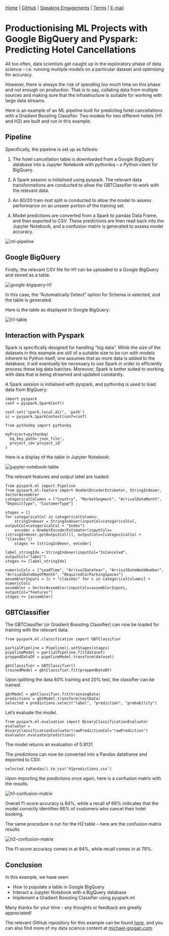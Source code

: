 [Home](https://mgcodesandstats.github.io/) |
[GitHub](https://github.com/mgcodesandstats) |
[Speaking Engagements](https://mgcodesandstats.github.io/speaking-engagements/) |
[Terms](https://mgcodesandstats.github.io/terms/) |
[E-mail](mailto:contact@michael-grogan.com)

# Productionising ML Projects with Google BigQuery and Pyspark: Predicting Hotel Cancellations

All too often, data scientists get caught up in the exploratory phase of data science – i.e. running multiple models on a particular dataset and optimising for accuracy.

However, there is always the risk of spending too much time on this phase and not enough on production. That is to say, collating data from multiple sources and making sure that the infrastructure is suitable for working with large data streams.

Here is an example of an ML pipeline built for predicting hotel cancellations with a Gradient Boosting Classifier. Two models for two different hotels (H1 and H2) are built and run in this example.

## Pipeline

Specifically, the pipeline is set up as follows:

1. The hotel cancellation table is downloaded from a Google BigQuery database into a Jupyter Notebook with pythonbq – a Python client for BigQuery.

2. A Spark session is initialised using pyspark. The relevant data transformations are conducted to allow the GBTClassifier to work with the relevant data.

3. An 80/20 train-test split is conducted to allow the model to assess performance on an unseen portion of the training set.

4. Model predictions are converted from a Spark to pandas Data Frame, and then exported to CSV. These predictions are then read back into the Jupyter Notebook, and a confusion matrix is generated to assess model accuracy.

![ml-pipeline](ml-pipeline.png)

## Google BigQuery

Firstly, the relevant CSV file for H1 can be uploaded to a Google BigQuery and stored as a table.

![google-bigquery-h1](google-bigquery-h1.png)

In this case, the “Automatically Detect” option for Schema is selected, and the table is generated.

Here is the table as displayed in Google BigQuery:

![h1-table](h1-table.png)

## Interaction with Pyspark

Spark is specifically designed for handling “big data”. While the size of the datasets in this example are still of a suitable size to be run with models inherent to Python itself, one assumes that as more data is added to the database, it will eventually be necessary to use Spark in order to efficiently process these big data batches. Moreover, Spark is better suited to working with data that is being streamed and updated constantly.

A Spark session is initialised with pyspark, and pythonbq is used to load data from BigQuery:

```
import pyspark
conf = pyspark.SparkConf()

conf.set('spark.local.dir', 'path')
sc = pyspark.SparkContext(conf=conf)

from pythonbq import pythonbq

myProject=pythonbq(
  bq_key_path='json_file',
  project_id='project_id'
)
```

Here is a display of the table in Jupyter Notebook:

![jupyter-notebook-table](jupyter-notebook-table.png)

The relevant features and output label are loaded:

```
from pyspark.ml import Pipeline
from pyspark.ml.feature import OneHotEncoderEstimator, StringIndexer, VectorAssembler
categoricalColumns = ["Country", "MarketSegment", "ArrivalDateMonth", "DepositType", "CustomerType"]

stages = []
for categoricalCol in categoricalColumns:
    stringIndexer = StringIndexer(inputCol=categoricalCol, outputCol=categoricalCol + "Index")
    encoder = OneHotEncoderEstimator(inputCols=[stringIndexer.getOutputCol()], outputCols=[categoricalCol + "classVec"])
    stages += [stringIndexer, encoder]

label_stringIdx = StringIndexer(inputCol="IsCanceled", outputCol="label")
stages += [label_stringIdx]

numericCols = ["LeadTime", "ArrivalDateYear", "ArrivalDateWeekNumber", "ArrivalDateDayOfMonth", "RequiredCarParkingSpaces"]
assemblerInputs = [c + "classVec" for c in categoricalColumns] + numericCols
assembler = VectorAssembler(inputCols=assemblerInputs, outputCol="features")
stages += [assembler]
```

## GBTClassifier

The GBTClassifier (or Gradient Boosting Classifier) can now be loaded for training with the relevant data.

```
from pyspark.ml.classification import GBTClassifier
  
partialPipeline = Pipeline().setStages(stages)
pipelineModel = partialPipeline.fit(dataset)
preppedDataDF = pipelineModel.transform(dataset)

gbtClassifier = GBTClassifier()
trainedModel = gbtClassifier.fit(preppedDataDF)
```

Upon splitting the data 80% training and 20% test, the classifier can be trained.

```
gbtModel = gbtClassifier.fit(trainingData)
predictions = gbtModel.transform(testData)
selected = predictions.select("label", "prediction", "probability")
```

Let’s evaluate the model.

```
from pyspark.ml.evaluation import BinaryClassificationEvaluator
evaluator = BinaryClassificationEvaluator(rawPredictionCol="rawPrediction")
evaluator.evaluate(predictions)
```

The model returns an evaluation of 0.9131.

The predictions can now be converted into a Pandas dataframe and exported to CSV:

```
selected.toPandas().to_csv('h1predictions.csv')
```

Upon importing the predictions once again, here is a confusion matrix with the results.

![h1-confusion-matrix](h1-confusion-matrix.png)

Overall f1-score accuracy is 84%, while a recall of 66% indicates that the model correctly identifies  66% of customers who cancel their hotel booking.

The same procedure is run for the H2 table – here are the confusion matrix results.

![h2-confusion-matrix](h2-confusion-matrix.png)

The f1-score accuracy comes in at 94%, while recall comes in at 79%.

## Conclusion

In this example, we have seen:

- How to populate a table in Google BigQuery
- Interact a Jupyter Notebook with a BigQuery database
- Implement a Gradient Boosting Classifier using pyspark.ml

Many thanks for your time - any thoughts or feedback are greatly appreciated!

The relevant GitHub repository for this example can be found [here](https://github.com/MGCodesandStats/hotel-modelling), and you can also find more of my data science content at [michael-grogan.com](https://michael-grogan.com/).